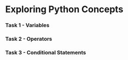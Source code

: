 # Exploring Python Concepts

### Task 1 - Variables

### Task 2 - Operators

### Task 3 - Conditional Statements
